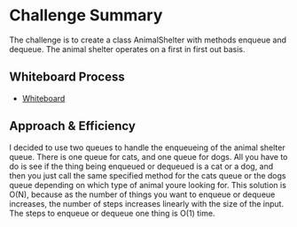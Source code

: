 # Challenge Summary
The challenge is to create a class AnimalShelter with methods enqueue and dequeue. The animal shelter operates on a first in first out basis.

## Whiteboard Process
* [Whiteboard](animal-shelter.jpg)

## Approach & Efficiency
I decided to use two queues to handle the enqueueing of the animal shelter queue. There is one queue for cats, and one queue for dogs. All you have to do is see if the thing being enqueued or dequeued is a cat or a dog, and then you just call the same specified method for the cats queue or the dogs queue depending on which type of animal youre looking for. This solution is O(N), because as the number of things you want to enqueue or dequeue increases, the number of steps increases linearly with the size of the input. The steps to enqueue or dequeue one thing is O(1) time.
